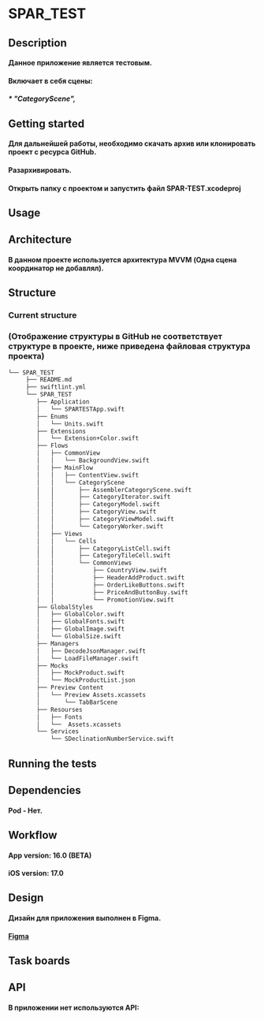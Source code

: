 # SPAR_TEST

## Description
#### Данное приложение является тестовым. 
#### Включает в себя сцены:
##### * "CategoryScene",

## Getting started
#### Для дальнейшей работы, необходимо скачать архив или клонировать проект с ресурса GitHub.
#### Разархивировать.
#### Открыть папку с проектом и запустить файл SPAR-TEST.xcodeproj

## Usage
####

## Architecture
#### В данном проекте используется архитектура MVVM (Одна сцена координатор не добавлял).

## Structure
### Current structure 
### (Отображение структуры в GitHub не соответствует структуре в проекте, ниже приведена файловая структура проекта)

``` bash
└── SPAR_TEST
     ├── README.md
     ├── swiftlint.yml
     └── SPAR_TEST
        ├── Application
        │   └── SPARTESTApp.swift
        ├── Enums
        │   └── Units.swift
        ├── Extensions
        │   └── Extension+Color.swift
        ├── Flows
        │   ├── CommonView
        │   │   └── BackgroundView.swift
        │   ├── MainFlow
		│   │   ├── ContentView.swift
		│   │   └── CategoryScene
        │   │   	├── AssemblerCategoryScene.swift
        │   │   	├── CategoryIterator.swift
        │   │   	├── CategoryModel.swift
        │   │   	├── CategoryView.swift
        │   │   	├── CategoryViewModel.swift
        │   │   	└── CategoryWorker.swift
        │   ├── Views
		│   │   └── Cells
        │   │   	├── CategoryListCell.swift
        │   │   	├── CategoryTileCell.swift
        │   │    	└── CommonViews
        │   │   		├── CountryView.swift
        │   │   		├── HeaderAddProduct.swift
        │   │   		├── OrderLikeButtons.swift
        │   │   		├── PriceAndButtonBuy.swift
        │   │   		└── PromotionView.swift
        ├── GlobalStyles
        │   ├── GlobalColor.swift
        │   ├── GlobalFonts.swift
        │   ├── GlobalImage.swift
        │   └── GlobalSize.swift
        ├── Managers
        │   ├── DecodeJsonManager.swift
        │   └── LoadFileManager.swift
        ├── Mocks
        │   ├── MockProduct.swift
        │   └── MockProductList.json
        ├── Preview Content
       	│   └── Preview Assets.xcassets
        │       └── TabBarScene
        ├── Resourses
        │   ├── Fonts
        │   └──  Assets.xcassets
        └── Services
            └── SDeclinationNumberService.swift
```

## Running the tests

## Dependencies
#### Pod - Нет.

## Workflow
#### App version: 16.0 (BETA)
#### iOS version: 17.0

## Design
#### Дизайн для приложения выполнен в Figma.
#### [Figma](https://www.figma.com/design/1VrYJ62cSC7yFJWsuUD3xa/Spar-Intern-Task?node-id=0-1&t=SuQD6RjUqoX4pPUF-1)

## Task boards
#### 

## API
#### В приложении нет используются API:

